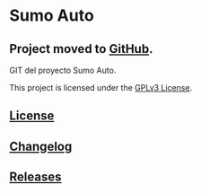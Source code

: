# Sumo Auto

## Project moved to [GitHub](https://github.com/lcortesg/sumo-auto).

GIT del proyecto Sumo Auto.

This project is licensed under the [GPLv3 License](https://www.gnu.org/licenses/gpl-3.0.html).

## [License](LICENSE)

## [Changelog](CHANGELOG.md)

## [Releases](https://gitlab.labcomp.cl/lcortes/sumo-auto/-/tags)
